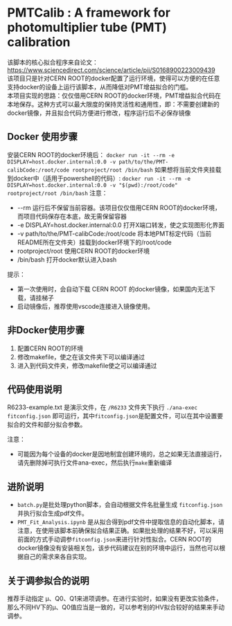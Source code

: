 # PMTCalib : A framework for photomultiplier tube (PMT) calibration

该脚本的核心拟合程序来自论文：https://www.sciencedirect.com/science/article/pii/S0168900223009439  
该项目只是针对CERN ROOT的docker配置了运行环境，使得可以方便的在任意支持docker的设备上运行该脚本，从而降低对PMT增益拟合的门槛。  
本项目实现的思路：仅仅借用CERN ROOT的docker环境，PMT增益拟合代码在本地保存。这种方式可以最大限度的保持灵活性和通用性，即：不需要创建新的docker镜像，并且拟合代码方便进行修改，程序运行后不必保存镜像

## Docker 使用步骤
安装CERN ROOT的docker环境后：
``` docker run -it --rm -e DISPLAY=host.docker.internal:0.0 -v path/to/the/PMT-calibCode:/root/code rootproject/root /bin/bash ```
如果想将当前文件夹挂载到docker中（适用于powershell的代码）:
```docker run -it --rm -e DISPLAY=host.docker.internal:0.0 -v "$(pwd):/root/code" rootproject/root /bin/bash```
注意：
- --rm 运行后不保留当前容器。该项目仅仅借用CERN ROOT的docker环境，而项目代码保存在本底，故无需保留容器
- -e DISPLAY=host.docker.internal:0.0 打开X端口转发，使之实现图形化界面
- -v path/to/the/PMT-calibCode:/root/code 将本地PMT标定代码（当前README所在文件夹）挂载到docker环境下的/root/code
- rootproject/root 使用CERN ROOT的docker环境
- /bin/bash 打开docker默认进入bash

提示：
- 第一次使用时，会自动下载 CERN ROOT 的docker镜像，如果国内无法下载，请挂梯子
- 启动镜像后，推荐使用vscode连接进入镜像使用。


## 非Docker使用步骤
1. 配置CERN ROOT的环境
2. 修改makefile，使之在该文件夹下可以编译通过
3. 进入到代码文件夹，修改makefile使之可以编译通过

## 代码使用说明
R6233-example.txt 是演示文件，在 `/R6233` 文件夹下执行 `./ana-exec fitconfig.json` 即可运行，其中`fitconfig.json`是配置文件，可以在其中设置要拟合的文件和部分拟合参数。  

注意：
- 可能因为每个设备的docker是因地制宜创建环境的，总之如果无法直接运行，请先删除掉可执行文件ana-exec，然后执行`make`重新编译

## 进阶说明
- `batch.py`是批处理python脚本，会自动根据文件名批量生成 `fitconfig.json` 并执行拟合生成pdf文件。
- `PMT_Fit_Analysis.ipynb` 是从拟合得到pdf文件中提取信息的自动化脚本，请注意，在使用该脚本前确保拟合结果正确。如果批处理的结果不好，可以采用前面的方式手动调参`fitconfig.json`来进行针对性拟合。CERN ROOT的docker镜像没有安装相关包，该步代码建议在别的环境中运行，当然也可以根据自己的需求来各自实现。

## 关于调参拟合的说明
推荐手动指定 μ、Q0、Q1来进项调参。在进行实验时，如果没有更改实验条件，那么不同HV下的μ、Q0值应当是一致的，可以参考别的HV拟合较好的结果来手动调参。